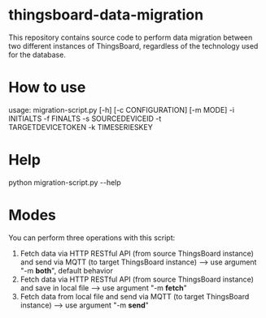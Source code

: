 # thingsboard-data-migration
This repository contains source code to perform data migration between two different instances of ThingsBoard, regardless of the technology used for the database.

# How to use
usage: migration-script.py [-h] [-c CONFIGURATION] [-m MODE] -i 
       INITIALTS -f FINALTS -s SOURCEDEVICEID -t  
       TARGETDEVICETOKEN -k TIMESERIESKEY

# Help
python migration-script.py --help

# Modes
You can perform three operations with this script:
1) Fetch data via HTTP RESTful API (from source ThingsBoard instance) and send via MQTT (to target ThingsBoard instance) --> use argument "-m <b>both</b>", default behavior
2) Fetch data via HTTP RESTful API (from source ThingsBoard instance) and save in local file --> use argument "-m <b>fetch</b>"
3) Fetch data from local file and send via MQTT (to target ThingsBoard instance) --> use argument "-m <b>send</b>"
